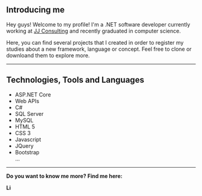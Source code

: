 <h2>Introducing me</h2>
<p>Hey guys! Welcome to my profile! I'm a .NET software developer currently working at <a target="_blank" href="https://www.jjconsulting.com.br">JJ Consulting</a> and recently graduated in computer science.</p>

<p>Here, you can find several projects that I created in order to register my studies about a new framework, language or concept. Feel free to clone or downloand them to explore more.</p>
  
---
<h2>Technologies, Tools and Languages</h2>

<ul>
  <li>ASP.NET Core</li>
  <li>Web APIs</li>
  <li>C#</li>
  <li>SQL Server</li>
  <li>MySQL</li>
  <li>HTML 5</li>
  <li>CSS 3</li>
  <li>Javascript</li>
  <li>JQuery</li>
  <li>Bootstrap</li>
  ...
</ul>

---
<p><strong>Do you want to know me more? Find me here:<strong></p>
<a target="_blank" href="https://www.linkedin.com/in/paulo-silas-dos-anjos-oliveira-a0819b9b/">
  <img align="left" alt="LinkdeIN" width="16px" src="https://cdn.jsdelivr.net/npm/simple-icons@v3/icons/linkedin.svg" />
